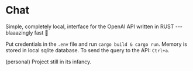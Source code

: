 # Chat

Simple, completely local, interface for the OpenAI API written in RUST --- blaaazingly fast 🚀

Put credentials in the `.env` file and run `cargo build & cargo run`. Memory is stored in local sqlite database.
To send the query to the API: `Ctrl+a`.

(personal) Project still in its infancy.
